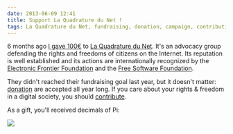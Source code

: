 ```yaml
---
date: 2013-06-09 12:41
title: Support La Quadrature du Net !
tags: La Quadrature du Net, fundraising, donation, campaign, contribution, rights, freedom, Internet, advocacy, Free Software Foundation, Electronic Frontier Foundation
---
```


6 months ago [I gave 100€](https://twitter.com/kdeldycke/status/273711292026597376) to [La Quadrature du Net](http://www.laquadrature.net). It's an advocacy group defending the rights and freedoms of citizens on the Internet. Its reputation is well established and its actions are internationally recognized by the [Electronic Frontier Foundation](https://www.eff.org/) and the [Free Software Foundation](http://www.fsf.org/).

They didn't reached their fundraising goal last year, but it doesn't matter: [donation](https://support.laquadrature.net/) are accepted all year long. If you care about your rights & freedom in a digital society, you should [contribute](https://support.laquadrature.net/).

As a gift, you'll received decimals of Pi:

![](/uploads/2013/quadradure-du-net-pi-decimals.jpg)
